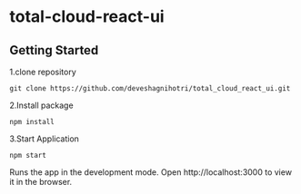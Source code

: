# total-cloud-react-ui

## Getting Started

1.clone repository

```
git clone https://github.com/deveshagnihotri/total_cloud_react_ui.git
```

2.Install package

```
npm install
```

3.Start Application

```
npm start
```


Runs the app in the development mode.
Open http://localhost:3000 to view it in the browser.
